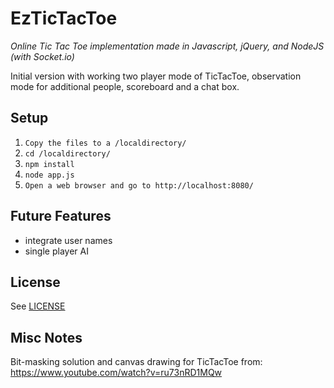 # EzTicTacToe

_Online Tic Tac Toe implementation made in Javascript, jQuery, and NodeJS (with Socket.io)_

Initial version with working two player mode of TicTacToe, observation mode for additional people, scoreboard and a chat box.

## Setup

1. `Copy the files to a /localdirectory/`
2. `cd /localdirectory/`
3. `npm install`
4. `node app.js`
5. `Open a web browser and go to http://localhost:8080/`


## Future Features
* integrate user names 
* single player AI

## License
See [LICENSE](LICENSE)

## Misc Notes
Bit-masking solution and canvas drawing for TicTacToe from: https://www.youtube.com/watch?v=ru73nRD1MQw

